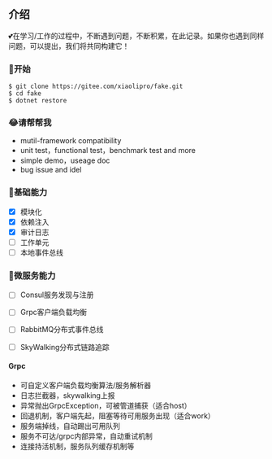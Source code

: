 
## 介绍

💕在学习/工作的过程中，不断遇到问题，不断积累，在此记录。如果你也遇到同样问题，可以提出，我们将共同构建它！

### 🐣开始

```shell
$ git clone https://gitee.com/xiaolipro/fake.git
$ cd fake
$ dotnet restore
```

### 😂请帮帮我
- mutil-framework compatibility
- unit test，functional test，benchmark test and more
- simple demo，useage doc
- bug issue and idel

### 🐌基础能力
- [x] 模块化
- [x] 依赖注入
- [x] 审计日志
- [ ] 工作单元
- [ ] 本地事件总线

### 🐸微服务能力
- [ ] Consul服务发现与注册
- [ ] Grpc客户端负载均衡
- [ ] RabbitMQ分布式事件总线
- [ ] SkyWalking分布式链路追踪


#### Grpc
- 可自定义客户端负载均衡算法/服务解析器
- 日志拦截器，skywalking上报
- 异常抛出GrpcException，可被管道捕获（适合host）
- 回退机制，客户端先起，阻塞等待可用服务出现（适合work）
- 服务端掉线，自动踢出可用队列
- 服务不可达/grpc内部异常，自动重试机制
- 连接持活机制，服务队列缓存机制等